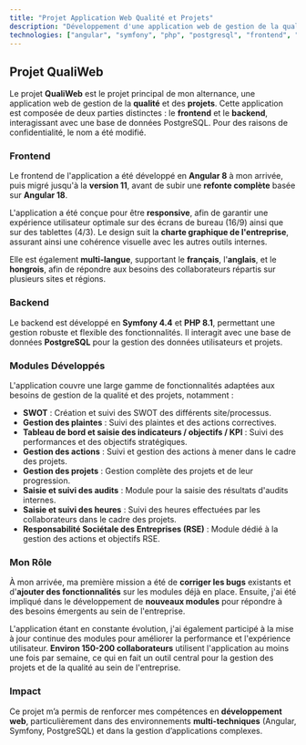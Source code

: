 ```yaml
---
title: "Projet Application Web Qualité et Projets"
description: "Développement d'une application web de gestion de la qualité et des projets pour une entreprise."
technologies: ["angular", "symfony", "php", "postgresql", "frontend", "backend", "multi-langue"]
---
```


## Projet QualiWeb

Le projet **QualiWeb** est le projet principal de mon alternance, une application web de gestion de la **qualité** et des **projets**. Cette application est composée de deux parties distinctes : le **frontend** et le **backend**, interagissant avec une base de données PostgreSQL. Pour des raisons de confidentialité, le nom a été modifié.

### Frontend

Le frontend de l'application a été développé en **Angular 8** à mon arrivée, puis migré jusqu'à la **version 11**, avant de subir une **refonte complète** basée sur **Angular 18**.

L'application a été conçue pour être **responsive**, afin de garantir une expérience utilisateur optimale sur des écrans de bureau (16/9) ainsi que sur des tablettes (4/3). Le design suit la **charte graphique de l'entreprise**, assurant ainsi une cohérence visuelle avec les autres outils internes.

Elle est également **multi-langue**, supportant le **français**, l'**anglais**, et le **hongrois**, afin de répondre aux besoins des collaborateurs répartis sur plusieurs sites et régions.

### Backend

Le backend est développé en **Symfony 4.4** et **PHP 8.1**, permettant une gestion robuste et flexible des fonctionnalités. Il interagit avec une base de données **PostgreSQL** pour la gestion des données utilisateurs et projets.

### Modules Développés

L'application couvre une large gamme de fonctionnalités adaptées aux besoins de gestion de la qualité et des projets, notamment :

- **SWOT** : Création et suivi des SWOT des différents site/processus.
- **Gestion des plaintes** : Suivi des plaintes et des actions correctives.
- **Tableau de bord et saisie des indicateurs / objectifs / KPI** : Suivi des performances et des objectifs stratégiques.
- **Gestion des actions** : Suivi et gestion des actions à mener dans le cadre des projets.
- **Gestion des projets** : Gestion complète des projets et de leur progression.
- **Saisie et suivi des audits** : Module pour la saisie des résultats d'audits internes.
- **Saisie et suivi des heures** : Suivi des heures effectuées par les collaborateurs dans le cadre des projets.
- **Responsabilité Sociétale des Entreprises (RSE)** : Module dédié à la gestion des actions et objectifs RSE.

### Mon Rôle

À mon arrivée, ma première mission a été de **corriger les bugs** existants et d'**ajouter des fonctionnalités** sur les modules déjà en place. Ensuite, j'ai été impliqué dans le développement de **nouveaux modules** pour répondre à des besoins émergents au sein de l'entreprise.

L'application étant en constante évolution, j'ai également participé à la mise à jour continue des modules pour améliorer la performance et l'expérience utilisateur. **Environ 150-200 collaborateurs** utilisent l'application au moins une fois par semaine, ce qui en fait un outil central pour la gestion des projets et de la qualité au sein de l'entreprise.

### Impact

Ce projet m’a permis de renforcer mes compétences en **développement web**, particulièrement dans des environnements **multi-techniques** (Angular, Symfony, PostgreSQL) et dans la gestion d’applications complexes.
